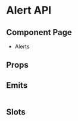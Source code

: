 # Alert API

## Component Page
- <router-link to="/components/alerts">Alerts</router-link>

## Props
<Table name="alert" field="props" />

## Emits
<Table name="alert" field="emits" />

## Slots
<Table name="alert" field="slots" />
